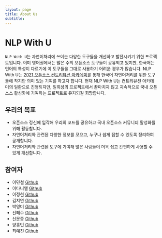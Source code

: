 ```yaml
---
layout: page
title: About Us
subtitle: 
---
```


# NLP With U

`NLP With U`는 자연어처리에 쓰이는 다양한 도구들을 개선하고 발전시키기 위한 프로젝트입니다. 
이미 영어권에서는 많은 수의 오픈소스 도구들이 공유되고 있지만, 한국어는 언어의 특성이 다르기에 이 도구들을 그대로 사용하기 어려운 경우가 많습니다. 
NLP With U는 [2021 오픈소스 컨트리뷰션 아카데미](https://www.oss.kr/contribution_academy)를 통해 한국어 자연어처리를 위한 도구들에 작지만 의미 있는 기여를 하고자 합니다.
현재 NLP With U는 컨트리뷰션 아카데미의 일환으로 진행되지만, 일회성의 프로젝트에서 끝마치지 않고 지속적으로 국내 오픈소스 활성화에 기여하는 프로젝트로 유지되길 희망합니다.

## 우리의 목표

* 오픈소스 정신에 입각해 우리의 코드를 공유하고 국내 오픈소스 커뮤니티 활성화를 위해 활동합니다.
* 자연어처리와 관련된 다양한 정보를 모으고, 누구나 쉽게 접할 수 있도록 정리하여 공개합니다.
* 자연어처리와 관련된 도구에 기여해 많은 사람들이 더욱 쉽고 간편하게 사용할 수 있게 개선합니다.

## 참여자

* 이민철 [Github](https://github.com/bab2min)
* 이다니엘 [Github](https://github.com/hexists)
* 이정현 [Github](https://github.com/coding-Benny)
* 김지연 [Github](https://github.com/jiyeonnn03)
* 박영미 [Github](https://github.com/Youngmi-Park)
* 선혜주 [Github](https://github.com/HyeJuSeon)
* 신문종 [Github](https://github.com/moon-jong)
* 양홍민 [Github](https://github.com/emiatej9)
* 최예진 [Github](https://github.com/new-w)

